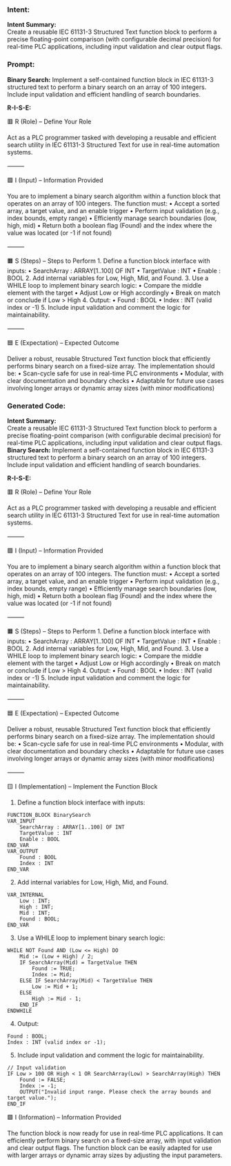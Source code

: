 ### Intent:
**Intent Summary:**  
Create a reusable IEC 61131-3 Structured Text function block to perform a precise floating-point comparison (with configurable decimal precision) for real-time PLC applications, including input validation and clear output flags.

### Prompt:
**Binary Search:**
Implement a self-contained function block in IEC 61131-3 structured text to perform a binary search on an array of 100 integers. Include input validation and efficient handling of search boundaries.

**R-I-S-E:**

🟥 R (Role) – Define Your Role

Act as a PLC programmer tasked with developing a reusable and efficient search utility in IEC 61131-3 Structured Text for use in real-time automation systems.

⸻

🟩 I (Input) – Information Provided

You are to implement a binary search algorithm within a function block that operates on an array of 100 integers. The function must:
	•	Accept a sorted array, a target value, and an enable trigger
	•	Perform input validation (e.g., index bounds, empty range)
	•	Efficiently manage search boundaries (low, high, mid)
	•	Return both a boolean flag (Found) and the index where the value was located (or -1 if not found)

⸻

🟧 S (Steps) – Steps to Perform
	1.	Define a function block interface with inputs:
	•	SearchArray : ARRAY[1..100] OF INT
	•	TargetValue : INT
	•	Enable : BOOL
	2.	Add internal variables for Low, High, Mid, and Found.
	3.	Use a WHILE loop to implement binary search logic:
	•	Compare the middle element with the target
	•	Adjust Low or High accordingly
	•	Break on match or conclude if Low > High
	4.	Output:
	•	Found : BOOL
	•	Index : INT (valid index or -1)
	5.	Include input validation and comment the logic for maintainability.

⸻

🟦 E (Expectation) – Expected Outcome

Deliver a robust, reusable Structured Text function block that efficiently performs binary search on a fixed-size array. The implementation should be:
	•	Scan-cycle safe for use in real-time PLC environments
	•	Modular, with clear documentation and boundary checks
	•	Adaptable for future use cases involving longer arrays or dynamic array sizes (with minor modifications)

### Generated Code:
**Intent Summary:**  
Create a reusable IEC 61131-3 Structured Text function block to perform a precise floating-point comparison (with configurable decimal precision) for real-time PLC applications, including input validation and clear output flags.
**Binary Search:**
Implement a self-contained function block in IEC 61131-3 structured text to perform a binary search on an array of 100 integers. Include input validation and efficient handling of search boundaries.

**R-I-S-E:**

🟥 R (Role) – Define Your Role

Act as a PLC programmer tasked with developing a reusable and efficient search utility in IEC 61131-3 Structured Text for use in real-time automation systems.

⸻

🟩 I (Input) – Information Provided

You are to implement a binary search algorithm within a function block that operates on an array of 100 integers. The function must:
	•	Accept a sorted array, a target value, and an enable trigger
	•	Perform input validation (e.g., index bounds, empty range)
	•	Efficiently manage search boundaries (low, high, mid)
	•	Return both a boolean flag (Found) and the index where the value was located (or -1 if not found)

⸻

🟧 S (Steps) – Steps to Perform
	1.	Define a function block interface with inputs:
	•	SearchArray : ARRAY[1..100] OF INT
	•	TargetValue : INT
	•	Enable : BOOL
	2.	Add internal variables for Low, High, Mid, and Found.
	3.	Use a WHILE loop to implement binary search logic:
	•	Compare the middle element with the target
	•	Adjust Low or High accordingly
	•	Break on match or conclude if Low > High
	4.	Output:
	•	Found : BOOL
	•	Index : INT (valid index or -1)
	5.	Include input validation and comment the logic for maintainability.

⸻

🟦 E (Expectation) – Expected Outcome

Deliver a robust, reusable Structured Text function block that efficiently performs binary search on a fixed-size array. The implementation should be:
	•	Scan-cycle safe for use in real-time PLC environments
	•	Modular, with clear documentation and boundary checks
	•	Adaptable for future use cases involving longer arrays or dynamic array sizes (with minor modifications)

⸻

🟨 I (Implementation) – Implement the Function Block

1.	Define a function block interface with inputs:
```
FUNCTION_BLOCK BinarySearch
VAR_INPUT
    SearchArray : ARRAY[1..100] OF INT
    TargetValue : INT
    Enable : BOOL
END_VAR
VAR_OUTPUT
    Found : BOOL
    Index : INT
END_VAR
```
2.	Add internal variables for Low, High, Mid, and Found.
```
VAR_INTERNAL
    Low : INT;
    High : INT;
    Mid : INT;
    Found : BOOL;
END_VAR
```
3.	Use a WHILE loop to implement binary search logic:
```
WHILE NOT Found AND (Low <= High) DO
    Mid := (Low + High) / 2;
    IF SearchArray(Mid) = TargetValue THEN
        Found := TRUE;
        Index := Mid;
    ELSE IF SearchArray(Mid) < TargetValue THEN
        Low := Mid + 1;
    ELSE
        High := Mid - 1;
    END_IF
ENDWHILE
```
4.	Output:
```
Found : BOOL;
Index : INT (valid index or -1);
```
5.	Include input validation and comment the logic for maintainability.
```
// Input validation
IF Low > 100 OR High < 1 OR SearchArray(Low) > SearchArray(High) THEN
    Found := FALSE;
    Index := -1;
    OUTPUT("Invalid input range. Please check the array bounds and target value.");
END_IF
```
🟩 I (Information) – Information Provided

The function block is now ready for use in real-time PLC applications. It can efficiently perform binary search on a fixed-size array, with input validation and clear output flags. The function block can be easily adapted for use with larger arrays or dynamic array sizes by adjusting the input parameters.
